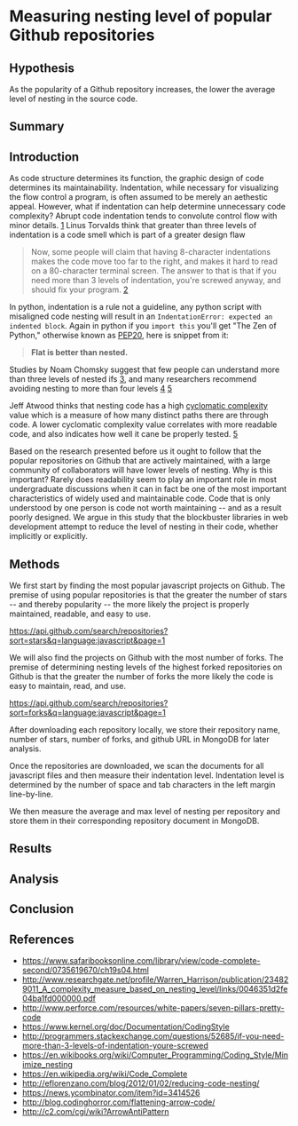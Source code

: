 Measuring nesting level of popular Github repositories
======================================================

Hypothesis
----------

As the popularity of a Github repository increases,
the lower the average level of nesting in the source code.

Summary
-------

Introduction
------------

As code structure determines its function, the graphic design of code determines
its maintainability. Indentation, while necessary for visualizing the flow
control a program, is often assumed to be merely an aethestic appeal.
However, what if indentation can help determine unnecessary code complexity?
Abrupt code indentation tends to convolute control flow with minor details.
[1](http://www.perforce.com/resources/white-papers/seven-pillars-pretty-code)
Linus Torvalds think that greater than three levels of indentation is a code
smell which is part of a greater design flaw

> Now, some people will claim that having 8-character indentations makes
> the code move too far to the right, and makes it hard to read on a
> 80-character terminal screen.  The answer to that is that if you need
> more than 3 levels of indentation, you're screwed anyway, and should fix
> your program. [2](https://www.kernel.org/doc/Documentation/CodingStyle)

In python, indentation is a rule not a guideline, any python script with misaligned
code nesting will result in an `IndentationError: expected an indented block`.
Again in python if you `import this` you'll get "The Zen of Python," otherwise
known as [PEP20](https://www.python.org/dev/peps/pep-0020/), here is snippet from it:

> __Flat is better than nested.__

Studies by Noam Chomsky suggest that few people can understand more than three
levels of nested ifs [3](http://www.amazon.com/Managing-structured-techniques-Strategies-development/dp/0917072561),
and many researchers recommend avoiding nesting to more than four levels
[4](http://www.amazon.com/Software-Reliability-Principles-Glenford-Myers/dp/0471627658)
[5](http://www.amazon.com/Software-Engineering-Concepts-Professional-Vol/dp/0201122316%3FSubscriptionId%3D0JRA4J6WAV0RTAZVS6R2%26tag%3Dworldcat-20%26linkCode%3Dxm2%26camp%3D2025%26creative%3D165953%26creativeASIN%3D0201122316)

Jeff Atwood thinks that nesting code has a high
[cyclomatic complexity](https://en.wikipedia.org/wiki/Cyclomatic_complexity)
value which is a measure of how many distinct paths there are through code.
A lower cyclomatic complexity value correlates with more readable code,
and also indicates how well it cane be properly tested.
[5](http://blog.codinghorror.com/flattening-arrow-code/)

Based on the research presented before us it ought to follow
that the popular repositories on Github that are actively maintained, with
a large community of collaborators will have lower levels of nesting.  Why is this
important? Rarely does readability seem to play an important role in most
undergraduate discussions when it can in fact be one of the most important
characteristics of widely used and maintainable code. Code that is only
understood by one person is code not worth maintaining -- and as a result poorly designed.
We argue in this study that the blockbuster libraries in web development attempt
to reduce the level of nesting in their code, whether implicitly or explicitly.

Methods
-------

We first start by finding the most popular javascript projects on Github.
The premise of using popular repositories is that the greater the number of stars
-- and thereby popularity -- the more likely the project is properly maintained,
readable, and easy to use.

https://api.github.com/search/repositories?sort=stars&q=language:javascript&page=1

We will also find the projects on Github with the most number of forks.
The premise of determining nesting levels of the highest forked repositories on
Github is that the greater the number of forks the more likely the code is easy
to maintain, read, and use.

https://api.github.com/search/repositories?sort=forks&q=language:javascript&page=1

After downloading each repository locally, we store their repository name,
number of stars, number of forks, and github URL in MongoDB for later analysis.

Once the repositories are downloaded, we scan the documents for all javascript files
and then measure their indentation level.  Indentation level is determined by
the number of space and tab characters in the left margin line-by-line.

We then measure the average and max level of nesting per repository and store them
in their corresponding repository document in MongoDB.

Results
-------

Analysis
--------

Conclusion
----------

References
----------

* https://www.safaribooksonline.com/library/view/code-complete-second/0735619670/ch19s04.html
* http://www.researchgate.net/profile/Warren_Harrison/publication/234829011_A_complexity_measure_based_on_nesting_level/links/0046351d2fe04ba1fd000000.pdf
* http://www.perforce.com/resources/white-papers/seven-pillars-pretty-code
* https://www.kernel.org/doc/Documentation/CodingStyle
* http://programmers.stackexchange.com/questions/52685/if-you-need-more-than-3-levels-of-indentation-youre-screwed
* https://en.wikibooks.org/wiki/Computer_Programming/Coding_Style/Minimize_nesting
* https://en.wikipedia.org/wiki/Code_Complete
* http://eflorenzano.com/blog/2012/01/02/reducing-code-nesting/
* https://news.ycombinator.com/item?id=3414526
* http://blog.codinghorror.com/flattening-arrow-code/
* http://c2.com/cgi/wiki?ArrowAntiPattern
